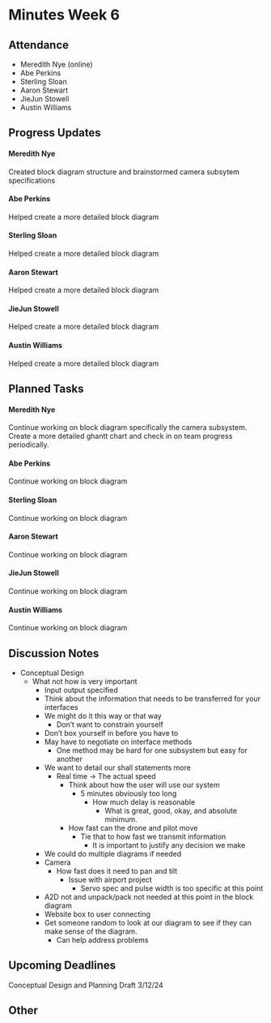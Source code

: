 # Minutes Week 6

## Attendance
   - Meredith Nye (online)
   - Abe Perkins
   - Sterling Sloan
   - Aaron Stewart
   - JieJun Stowell
   - Austin Williams

## Progress Updates
#### Meredith Nye
Created block diagram structure and brainstormed camera subsytem specifications
#### Abe Perkins
Helped create a more detailed block diagram
#### Sterling Sloan
Helped create a more detailed block diagram
#### Aaron Stewart
Helped create a more detailed block diagram
#### JieJun Stowell
Helped create a more detailed block diagram
#### Austin Williams
Helped create a more detailed block diagram

## Planned Tasks
#### Meredith Nye
Continue working on block diagram specifically the camera subsystem. Create a more detailed ghantt chart and check in on team progress periodically.
#### Abe Perkins
Continue working on block diagram
#### Sterling Sloan
Continue working on block diagram
#### Aaron Stewart
Continue working on block diagram
#### JieJun Stowell
Continue working on block diagram
#### Austin Williams
Continue working on block diagram

## Discussion Notes
- Conceptual Design
   - What not how is very important
      - Input output specified
      - Think about the information that needs to be transferred for your interfaces
      - We might do it this way or that way
         - Don’t want to constrain yourself
      - Don’t box yourself in before you have to
      - May have to negotiate on interface methods
         - One method may be hard for one subsystem but easy for another
      - We want to detail our shall statements more
         - Real time -> The actual speed
            - Think about how the user will use our system
               - 5 minutes obviously too long
                 - How much delay is reasonable
                    - What is great, good, okay, and absolute minimum.
            - How fast can the drone and pilot move
               - Tie that to how fast we transmit information
                    - It is important to justify any decision we make
      - We could do multiple diagrams if needed
      - Camera
         - How fast does it need to pan and tilt
            - Issue with airport project
               - Servo spec and pulse width is too specific at this point
      - A2D not and unpack/pack not needed at this point in the block diagram
      - Website box to user connecting
      - Get someone random to look at our diagram to see if they can make sense of the diagram.
         - Can help address problems

## Upcoming Deadlines
Conceptual Design and Planning Draft 3/12/24

## Other
